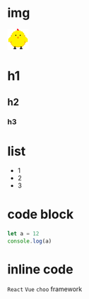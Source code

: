 # img
![img](jandan.svg)

# h1
## h2
### h3

# list
* 1
* 2
* 3

# code block
```js
let a = 12
console.log(a)
```

# inline code

`React` `Vue` `choo` framework